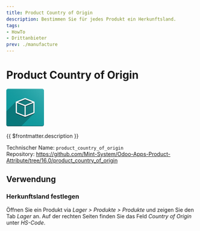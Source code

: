 ```yaml
---
title: Product Country of Origin
description: Bestimmen Sie für jedes Produkt ein Herkunftsland.
tags:
- HowTo
- Drittanbieter
prev: ./manufacture
---
```

# Product Country of Origin
![icon_oms_box](attachments/icon_oms_box.png)

{{ $frontmatter.description }}

Technischer Name: `product_country_of_origin`\
Repository: <https://github.com/Mint-System/Odoo-Apps-Product-Attribute/tree/16.0/product_country_of_origin>

## Verwendung

### Herkunftsland festlegen

Öffnen Sie ein Produkt via *Lager > Produkte > Produkte* und zeigen Sie den Tab *Lager* an. Auf der rechten Seiten finden Sie das Feld *Country of Origin* unter *HS-Code*.
